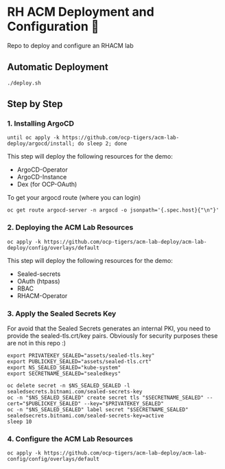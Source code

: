 # RH ACM Deployment and Configuration 🧙‍

Repo to deploy and configure an RHACM lab

## Automatic Deployment

```
./deploy.sh
```

## Step by Step

### 1. Installing ArgoCD

```
until oc apply -k https://github.com/ocp-tigers/acm-lab-deploy/argocd/install; do sleep 2; done
```

This step will deploy the following resources for the demo:

* ArgoCD-Operator
* ArgoCD-Instance
* Dex (for OCP-OAuth)


To get your argocd route (where you can login)

```
oc get route argocd-server -n argocd -o jsonpath='{.spec.host}{"\n"}'
```

### 2. Deploying the ACM Lab Resources

```
oc apply -k https://github.com/ocp-tigers/acm-lab-deploy/acm-lab-deploy/config/overlays/default
```

This step will deploy the following resources for the demo:

* Sealed-secrets
* OAuth (htpass)
* RBAC
* RHACM-Operator

### 3. Apply the Sealed Secrets Key

For avoid that the Sealed Secrets generates an internal PKI, you need to provide the sealed-tls.crt/key  pairs. Obviously for security purposes these are not in this repo :)

```
export PRIVATEKEY_SEALED="assets/sealed-tls.key"
export PUBLICKEY_SEALED="assets/sealed-tls.crt"
export NS_SEALED_SEALED="kube-system"
export SECRETNAME_SEALED="sealedkeys"

oc delete secret -n $NS_SEALED_SEALED -l sealedsecrets.bitnami.com/sealed-secrets-key
oc -n "$NS_SEALED_SEALED" create secret tls "$SECRETNAME_SEALED" --cert="$PUBLICKEY_SEALED" --key="$PRIVATEKEY_SEALED"
oc -n "$NS_SEALED_SEALED" label secret "$SECRETNAME_SEALED" sealedsecrets.bitnami.com/sealed-secrets-key=active
sleep 10
```

### 4. Configure the ACM Lab Resources

```
oc apply -k https://github.com/ocp-tigers/acm-lab-deploy/acm-lab-config/config/overlays/default
```


